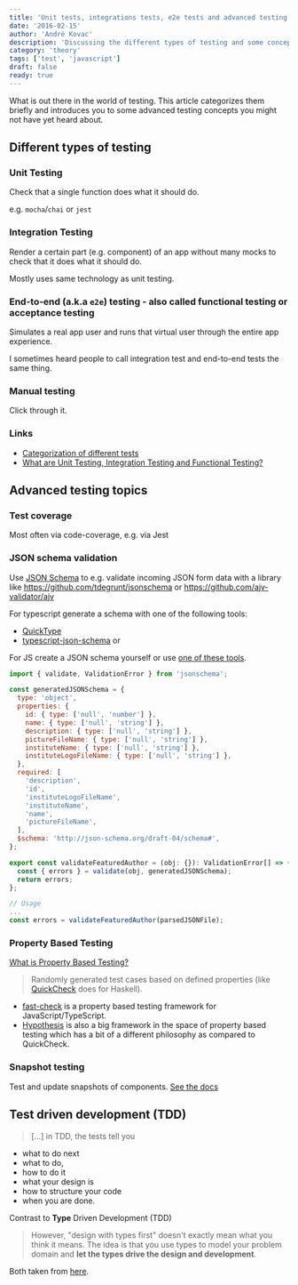 ```yaml
---
title: 'Unit tests, integrations tests, e2e tests and advanced testing concepts'
date: '2016-02-15'
author: 'André Kovac'
description: 'Discussing the different types of testing and some concepts around testing'
category: 'theory'
tags: ['test', 'javascript']
draft: false
ready: true
---
```


What is out there in the world of testing. This article categorizes them briefly and introduces you to some advanced testing concepts you might not have yet heard about.

## Different types of testing

### Unit Testing

Check that a single function does what it should do.

e.g. `mocha`/`chai` or `jest`

### Integration Testing

Render a certain part (e.g. component) of an app without many mocks to check that it does what it should do.

Mostly uses same technology as unit testing.

### End-to-end (a.k.a `e2e`) testing - also called **functional testing** or acceptance testing

Simulates a real app user and runs that virtual user through the entire app experience.

I sometimes heard people to call integration test and end-to-end tests the same thing.

### Manual testing

Click through it.

### Links

- [Categorization of different tests](https://kentcdodds.com/blog/unit-vs-integration-vs-e2e-tests)
- [What are Unit Testing, Integration Testing and Functional Testing?](http://codeutopia.net/blog/2015/04/11/what-are-unit-testing-integration-testing-and-functional-testing/)

## Advanced testing topics

### Test coverage

Most often via code-coverage, e.g. via Jest

### JSON schema validation

Use [JSON Schema](http://json-schema.org/) to e.g. validate incoming JSON form data with a library like <https://github.com/tdegrunt/jsonschema> or <https://github.com/ajv-validator/ajv>

For typescript generate a schema with one of the following tools:

- [QuickType](https://app.quicktype.io/)
- [typescript-json-schema](https://github.com/YousefED/typescript-json-schema) or

For JS create a JSON schema yourself or use [one of these tools](https://stackoverflow.com/questions/7341537/tool-to-generate-json-schema-from-json-data#answer-30294535).



```js
import { validate, ValidationError } from 'jsonschema';

const generatedJSONSchema = {
  type: 'object',
  properties: {
    id: { type: ['null', 'number'] },
    name: { type: ['null', 'string'] },
    description: { type: ['null', 'string'] },
    pictureFileName: { type: ['null', 'string'] },
    instituteName: { type: ['null', 'string'] },
    instituteLogoFileName: { type: ['null', 'string'] },
  },
  required: [
    'description',
    'id',
    'instituteLogoFileName',
    'instituteName',
    'name',
    'pictureFileName',
  ],
  $schema: 'http://json-schema.org/draft-04/schema#',
};

export const validateFeaturedAuthor = (obj: {}): ValidationError[] => {
  const { errors } = validate(obj, generatedJSONSchema);
  return errors;
};
```

```js
// Usage
...
const errors = validateFeaturedAuthor(parsedJSONFile);
```

### Property Based Testing

[What is Property Based Testing?](https://hypothesis.works/articles/what-is-property-based-testing/)

> Randomly generated test cases based on defined properties (like [QuickCheck](https://begriffs.com/posts/2017-01-14-design-use-quickcheck.html) does for Haskell).

- [fast-check](https://github.com/dubzzz/fast-check) is a property based testing framework for JavaScript/TypeScript.
- [Hypothesis](https://github.com/HypothesisWorks/hypothesis) is also a big framework in the space of property based testing which has a bit of a different philosophy as compared to QuickCheck.

### Snapshot testing

Test and update snapshots of components. [See the docs](https://facebook.github.io/jest/docs/en/snapshot-testing.html)


## Test driven development (TDD)

> [...] in TDD, the tests tell you

- what to do next
- what to do,
- how to do it
- what your design is
- how to structure your code
- when you are done.

Contrast to **Type** Driven Development (TDD)

> However, "design with types first" doesn't exactly mean what you think it means.
> The idea is that you use types to model your problem domain and **let the types drive the design and development**.

Both taken from [here](https://softwareengineering.stackexchange.com/a/255417).